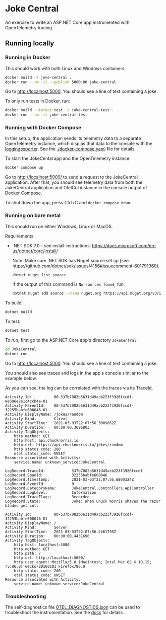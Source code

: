 # Joke Central

An exercise to write an ASP.NET Core app instrumented with OpenTelemetry tracing.

## Running locally

### Running in Docker

This should work with both Linux and Windows containers.

```sh
docker build -t joke-central .
docker run --rm -it --publish 5000:80 joke-central
```

Go to <http://localhost:5000>. You should see a line of text containing a joke.

To only run tests in Docker, run:

```sh
docker build --target test -t joke-central-test .
docker run --rm -it joke-central-test
```

### Running with Docker Compose

In this setup, the application sends its telemetry data to a separate OpenTelemetry instance,
which displas that data to the console with the [loggingexporter](https://github.com/open-telemetry/opentelemetry-collector/tree/main/exporter/loggingexporter).
See the [./docker-compose.yaml](./docker-compose.yaml) file for details.

To start the JokeCental app and the OpenTelemetry instance:

```sh
docker compose up
```

Go to <http://localhost:5000/> to send a request to the JokeCentral application.
After that, you should see telemetry data from both the JokeCentral application and OtelCol instance
in the console output of Docker Compose.

To shut down the app, press Ctrl+C and `docker compose down`.

### Running on bare metal

This should run on either Windows, Linux or MacOS.

Requirements:

- .NET SDK 7.0 - see install instructions: <https://docs.microsoft.com/en-us/dotnet/core/install/>

  Note: Make sure .NET SDK has Nuget source set up (see https://github.com/dotnet/sdk/issues/4156#issuecomment-601791960).

  ```sh
  dotnet nuget list source
  ```

  If the output of this command is `No sources found`, run:

  ```sh
  dotnet nuget add source --name nuget.org https://api.nuget.org/v3/index.json
  ```

To build:

```sh
dotnet build
```

To test:

```sh
dotnet test
```

To run, first go to the ASP.NET Core app's directory `JokeCentral`:

```sh
cd JokeCentral
dotnet run
```

Go to <http://localhost:5000>. You should see a line of text containing a joke.

You should also see traces and logs in the app's console similar to the example below.

As you can see, the log can be correlated with the traces via its TraceId.

```console
Activity.Id:          00-537b7082b5631d49acb223f3926fccdf-8e386e2e1c4ccb4a-01
Activity.ParentId:    00-537b7082b5631d49acb223f3926fccdf-32255babfe608046-01
Activity.DisplayName: /jokes/random
Activity.Kind:        Client
Activity.StartTime:   2021-03-03T22:07:56.3009862Z
Activity.Duration:    00:00:00.3696803
Activity.TagObjects:
    http.method: GET
    http.host: api.chucknorris.io
    http.url: https://api.chucknorris.io/jokes/random
    http.status_code: 200
    otel.status_code: UNSET
Resource associated with Activity:
    service.name: unknown_service:JokeCentral

LogRecord.TraceId:            537b7082b5631d49acb223f3926fccdf
LogRecord.SpanId:             32255babfe608046
LogRecord.Timestamp:          2021-03-03T22:07:56.6800324Z
LogRecord.EventId:            0
LogRecord.CategoryName:       JokeCentral.Controllers.ApiController
LogRecord.LogLevel:           Information
LogRecord.TraceFlags:         Recorded
LogRecord.State:              Joke: When Chuck Norris shaves the razor blades get cut.

Activity.Id:          00-537b7082b5631d49acb223f3926fccdf-32255babfe608046-01
Activity.DisplayName: /
Activity.Kind:        Server
Activity.StartTime:   2021-03-03T22:07:56.2461798Z
Activity.Duration:    00:00:00.4431696
Activity.TagObjects:
    http.host: localhost:5000
    http.method: GET
    http.path: /
    http.url: http://localhost:5000/
    http.user_agent: Mozilla/5.0 (Macintosh; Intel Mac OS X 10.15; rv:86.0) Gecko/20100101 Firefox/86.0
    http.status_code: 200
    otel.status_code: UNSET
Resource associated with Activity:
    service.name: unknown_service:JokeCentral
```

### Troubleshooting

The self-diagnostics file [OTEL_DIAGNOSTICS.json](./JokeCentral/OTEL_DIAGNOSTICS.json) can be used to troubleshoot the instrumentation.
See the [docs](https://github.com/open-telemetry/opentelemetry-dotnet/blob/core-1.4.0/src/OpenTelemetry/README.md#self-diagnostics) for details.
